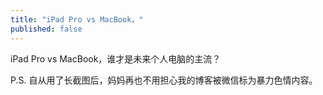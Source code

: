 ```yaml
---
title: "iPad Pro vs MacBook，"
published: false
---
```

iPad Pro vs MacBook，谁才是未来个人电脑的主流？

P.S. 自从用了长截图后，妈妈再也不用担心我的博客被微信标为暴力色情内容。

